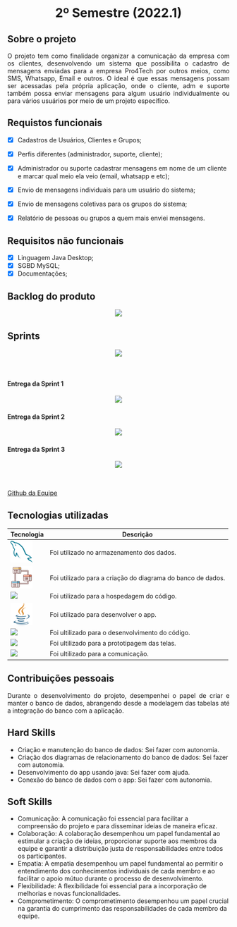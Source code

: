 <h1 align="center" >2º Semestre (2022.1)</h1>

## Sobre o projeto 

<p align="justify">
O projeto tem como finalidade organizar a comunicação da empresa com os clientes, desenvolvendo um sistema que possibilita o cadastro de mensagens enviadas para a empresa Pro4Tech por outros meios, como SMS, Whatsapp, Email e outros. O ideal é que essas mensagens possam ser acessadas pela própria aplicação, onde o cliente, adm e suporte também possa enviar mensagens para algum usuário individualmente ou para vários usuários por meio de um projeto específico.
</p>

## Requistos funcionais

- [x] Cadastros de Usuários, Clientes e Grupos; 
- [x] Perfis diferentes (administrador, suporte, cliente);
- [x] Administrador ou suporte cadastrar mensagens em nome de um cliente e marcar qual meio ela veio (email, whatsapp e etc);
- [x] Envio de mensagens individuais para um usuário do sistema;
- [x] Envio de mensagens coletivas para os grupos do sistema;
- [x] Relatório de pessoas ou grupos a quem mais enviei mensagens.


## Requisitos não funcionais

- [x] Linguagem Java Desktop;
- [x] SGBD MySQL;
- [x] Documentações;

<h2>Backlog do produto</h2>

<p align="center"> <img src = "https://github.com/Equipe3-API/API-2-Semestre/blob/main/Imagens%20README/Product%20backlog_Atualizado.png"></p>
 
 ## Sprints
<p align="center"> <img src = "https://github.com/Equipe3-API/API-2-Semestre/blob/main/Imagens%20README/backlog_sprints.png"></p>  
 
<br>


<h4> Entrega da Sprint 1 </h4>
<p align="center"> <img src = "https://github.com/Equipe3-API/API-2-Semestre/blob/main/Imagens%20README/MVP.gif"></p>
<h4> Entrega da Sprint 2 </h4>
<p align="center"> <img src = "https://github.com/Equipe3-API/API-2-Semestre/blob/main/Imagens%20README/Completo%20(gif).gif"></p>
<h4> Entrega da Sprint 3 </h4>
<p align="center"> <img src = "https://github.com/Equipe3-API/API-2-Semestre/blob/main/Imagens%20README/Gif-Sprint3.gif"></p>
<br>

<a href="https://github.com/EquipeApolo/API-2-Semestre">Github da Equipe</a>

## Tecnologias utilizadas

| Tecnologia | Descrição |
|--------|-----------|
| <img width="50 rem" src="https://github.com/mateushlsilva/Portfolio-ADS/blob/main/imagens/mysql.png"/> | Foi utilizado no armazenamento dos dados. |
| <img width="50 rem" src="https://github.com/mateushlsilva/Portfolio-ADS/blob/main/imagens/modelagem-de-dados.png"/>  | Foi utilizado para a criação do diagrama do banco de dados.|
| <a href="https://github.com/EquipeApolo/API_1SEM" ><img width="50 rem" src="https://cdn.jsdelivr.net/gh/devicons/devicon/icons/github/github-original.svg"/> </a> | Foi utilizado para a hospedagem do código. |
| <img width="50 rem" src="https://github.com/mateushlsilva/Portfolio-ADS/blob/main/imagens/java.png"/>  | Foi utilizado para desenvolver o app.| 
| <img width="50 rem" src="https://upload.wikimedia.org/wikipedia/commons/thumb/9/98/Apache_NetBeans_Logo.svg/888px-Apache_NetBeans_Logo.svg.png"/> |Foi ultilizado para o desenvolvimento do código. |
| <img width="50 rem" src="https://i.pinimg.com/originals/ea/2a/b2/ea2ab287b40acfe28348c71eb780d11c.png"/> | Foi ultilizado para a prototipagem das telas. |
| <img width="50 rem" src="https://cdn.icon-icons.com/icons2/3053/PNG/512/microsoft_teams_alt_macos_bigsur_icon_189961.png" /> | Foi ultilizado para a comunicação. |



## Contribuições pessoais
<p align="justify">
Durante o desenvolvimento do projeto, desempenhei o papel de criar e manter o banco de dados, abrangendo desde a modelagem das tabelas até a integração do banco com a aplicação.
</p>

## Hard Skills
* Criação e manutenção do banco de dados: Sei fazer com autonomia.
* Criação dos diagramas de relacionamento do banco de dados: Sei fazer com autonomia.
* Desenvolvimento do app usando java: Sei fazer com ajuda.
* Conexão do banco de dados com o app: Sei fazer com autonomia.


## Soft Skills
 * Comunicação: A comunicação foi essencial para facilitar a compreensão do projeto e para disseminar ideias de maneira eficaz.
 * Colaboração: A colaboração desempenhou um papel fundamental ao estimular a criação de ideias, proporcionar suporte aos membros da equipe e garantir a distribuição justa de responsabilidades entre todos os participantes.
 * Empatia: A empatia desempenhou um papel fundamental ao permitir o entendimento dos conhecimentos individuais de cada membro e ao facilitar o apoio mútuo durante o processo de desenvolvimento.
 * Flexibilidade: A flexibilidade foi essencial para a incorporação de melhorias e novas funcionalidades.
 * Comprometimento: O comprometimento desempenhou um papel crucial na garantia do cumprimento das responsabilidades de cada membro da equipe.


